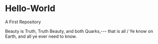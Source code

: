 # Hello-World
A First Repository

Beauty is Truth, Truth Beauty, and both Quarks,--- that is all /
  Ye know on Earth, and all ye ever need to know. 
